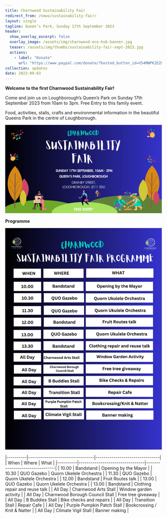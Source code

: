 ```yaml
---
title: Charnwood Sustainability Fair
redirect_from: /news/sustainability-fair/
layout: single
tagline: Queen’s Park, Sunday 17th September 2023
header:
  show_overlay_excerpt: false
  overlay_image: /assets/img/charnwood-eco-hub-banner.jpg
  teaser: /assets/img/thumbs/sustainability-fair-sept-2023.jpg
  actions:
    - label: "Donate"
      url: "https://www.paypal.com/donate/?hosted_button_id=V54MWPK2EZGPY"
collection: updates
date: 2023-09-03
---
```


**Welcome to the first Charnwood Sustainability Fair!**

Come and join us on Loughborough’s Queen’s Park on Sunday 17th September 2023 from 10am to 3pm. Free Entry to this family event.

Food, activities, stalls, crafts and environmental information in the beautiful Queens Park in the centre of Loughborough.

![Sustainability Fair September 2023 poster](/assets/img/sustainability-fair-sept-2023.jpg)

**Programme**

![Sustainability Fair Programme graphic - see below for text version](/assets/img/sustainability-fair-sept-2023-programme.png)

|----------|---------------------------------|--------------------------------|
| When     | Where                           | What                           |
|----------|---------------------------------|--------------------------------|
| 10.00    | Bandstand                       | Opening by the Mayor           |
| 10.30    | QUO Gazebo                      | Quorn Ukelele Orchestra        |
| 11.30    | QUO Gazebo                      | Quorn Ukelele Orchestra        |
| 12.00    | Bandstand                       | Fruit Routes talk              |
| 13.00    | QUO Gazebo                      | Quorn Ukelele Orchestra        |
| 13.00    | Bandstand                       | Clothing repair and reuse talk |
| All Day  | Charnwood Arts Stall            | Window garden activity         |
| All Day  | Charnwood Borough Council Stall | Free tree giveaway             |
| All Day  | B Buddies Stall                 | Bike checks and repairs        |
| All Day  | Transition Stall                | Repair Cafe                    |
| All Day  | Purple Pumpkin Patch Stall      | Bookcrossing / Knit & Natter   |
| All Day  | Climate Vigil Stall             | Banner making                  |


